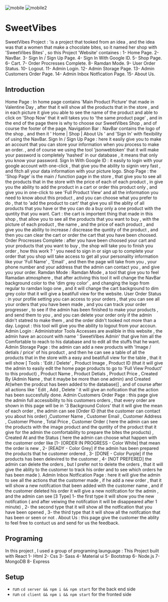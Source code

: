 
![mobile](https://user-images.githubusercontent.com/76554103/118412002-44c95580-b6a0-11eb-946b-23e529cd7e39.png)
![mobile2](https://user-images.githubusercontent.com/76554103/118412005-48f57300-b6a0-11eb-9694-e06ff74c1a58.png)
# SweetVibes
SweetVibes Project : 'is a project that tooked from an idea , and the idea was that a women that make a chocolate bites, so it named her shop with 'SweetVibes Bites' , so this Project 'Website' containes : 
1- Home Page.
2- NavBar.
3- Sign In / Sign Up Page.
4- Sign In With Google ID.
5- Shop Page.
6- Cart.
7- Order Procresses Complete.
8- Ramdan Mode.
9- User Order Status.
10- Logout.
11- Admin Login.
12- Admin Storage Page.
13- Admin Customers Order Page.
14- Admin Inbox Notfication Page.
15- About Us.
## Introduction
Home Page : In home page contains 'Main Product Picture' that made in Valentine Day , after that it will show all the products that in the store , and in each picture it give you able to see the name of the product and able to click on 
'Shop Now' that it will takes you to 'the same product page' , and in the end of the page there is why to choose our SweetVibes Shop , and of course the footer of the page.
Navigation Bar : NavBar contains the logo of the shop , and then it ' Home | Shop | About Us ' and 'Sign In' with flexibility of using the NavBar.
Sign In / Sign Up Page : here it easily give you to make an account that you can store your information when you process to make an order. , and of course we using the tool 'jsonwebtoken' that it will make your password is completely 'hashed' in our database , it means that only you know your password.
Sign In With Google ID : it easily to login with your google account with one-click , that give you the ability to  signin very fast , and fitch all your data information with your picture logo.
Shop Page : the 'Shop Page' is the main / function page in the store , that give you to see all the products that in the store with the price of each of each product , in give you the ability to add the product in a cart or order this product only , and give you in one-click to see 'Full Product View' and all the information you need to know about this product , and you can choose what you prefer to do , that to 'add the product to cart' that give you sll the ablity of all products that you have or the you can do a buy only a one product with the quntity that you want.
Cart : the cart is importent thing that made in this shop , that allow you to see all the products that you want to buy , with the picture of each product , the name , and the price of each product , and give you the ability to increase / discrease the quntity of the product , and then you can clear the cart or order the cart that you have been choosed.
Order Procresses Complete : after you have been choosed your cart and your products that you want to buy , the shop will take you to finish you order , how this work ? ' you need to sign in or sign up to complete your order that you shop will take access to get all your personality information like your 'Full Name' , 'Email' , and then the page will take from you , your phone number and your address that the admin can contact you , and give you your order.
Ramdan Mode :  Ramdan Mode , a tool that give you to feel Ramadan atmosphere , that after activing this tool it will change the NavBar background color to the 'dim grey color' , and changing the logo from regular to ramdan logo one , and it will change the cart background to dim grey color that it will give a beatifull view for the website.
User Order Status : in your profile setting you can access to your orders , that you can see all your orders that you have been made , and you can track your order progresser , to see if the admin has been finished to make your products , and send them to you , and you can delete your order only if the admin didn't statred to make them , and the order didn't tooked not more than a day.
Logout : this tool will give you the ability to logout from your accoun.
Admin Login : Administrator Tools Accesses are avalible in this website , the admin have an account with name ' SweetVibes Admin' that give him all the Comfortable to reach to his database and to edit all the stuffs that he want.
Admin Storage Page : the admin can add a new products with 'Image / detials / price' of his product , and then he can see a table of all the products that in the store with a easy and beatifull view for the table , that it will show [ Tools : 'Edit / Delete' , Product Image , Product ID (that it will give the admin to easily edit the home page products to go to 'Full View Product' to this product) , Product Name , Product Detials , Product Price , Created By (Admin Name , that it maybe be more than one admin) and Created At(when the prodcut has been added to the database)] , and of course after all actions like ' Edit , Add , Delete ' it will give an nofication that the action has been succesfully done.
Admin Customers Order Page : this page give the admin full accessibility to his customers orders , that every order are shown in this page will be in '3 Background Colors' that it will give the mean of each order , the admin can see [Order ID (that the customer can contact you about his order) ,Customer Name , Customer Email , Customer Address , Customer Phone , Total Price , Customer Order ( here the admin can see the products with the image product and the quntity of the product that it give for the admin the comfortability to prepare the bites the products) , Created At and the Status ( here the admin can choose what happen with the customer order like [1- [ORDER IN PROGRESS - Color White] that mean the order is new ,  2- [READY - Color Grey] if the admin has been prepared the products that he customer ordered , 3- [DONE - Color Purple] if the products has been delevired to the customer , 4- [NOT PREFERED] the admin can delete the orders , but I prefer not to delete the orders , that it will give the ablity to the customer to track his order and to see which orders he has been made ).
Admin Inbox Notfication Page : here it will give the admin to see all the actions that the customer made , if he add a new order , that it will show a new notifcation that been added with the customer name ,  and if the customer deleted his order it will give a new notifcation for the admin , and the admin can see [3 Type] 1- the first type it will show you the new notifcation ( and after veiwing the notifcation it will be disappeared after 1 minute) , 2- the second type that it will show all the notfication that you have been opened , 3- the third type that it will show all the notifcation that has been or seen or not .
About Us : this page give the customer the ablity to feel free to contuct us and send for us the feedback.
## Programing
In this project , I used a group of programing launguage :
This Project built with React
1- Html
2- Css
3- Sass
4- Material ui
5- Bootstrap
6- Node.js
7- MongoDB
8- Express
## Setup
- run ```cd server && npm i && npm start``` for the back end side
- run ```cd client && npm i && npm start``` for the fronted side
